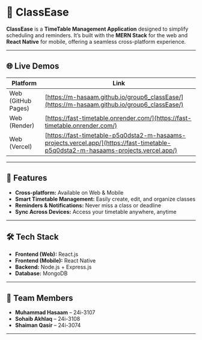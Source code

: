 # 📅 ClassEase  

**ClassEase** is a **TimeTable Management Application** designed to simplify scheduling and reminders. It’s built with the **MERN Stack** for the web and **React Native** for mobile, offering a seamless cross-platform experience.  

---

## 🌐 Live Demos  

| Platform | Link |
|----------|------|
| Web (GitHub Pages) | [https://m-hasaam.github.io/group6_classEase/](https://m-hasaam.github.io/group6_classEase/) |
| Web (Render) | [https://fast-timetable.onrender.com/](https://fast-timetable.onrender.com/) |
| Web (Vercel) | [https://fast-timetable-p5q0dsta2-m-hasaams-projects.vercel.app/](https://fast-timetable-p5q0dsta2-m-hasaams-projects.vercel.app/) |




---

## 🚀 Features  

- **Cross-platform:** Available on Web & Mobile  
- **Smart Timetable Management:** Easily create, edit, and organize classes  
- **Reminders & Notifications:** Never miss a class or deadline  
- **Sync Across Devices:** Access your timetable anywhere, anytime  

---

## 🛠️ Tech Stack  

- **Frontend (Web):** React.js  
- **Frontend (Mobile):** React Native  
- **Backend:** Node.js + Express.js  
- **Database:** MongoDB  

---

## 👥 Team Members  

- **Muhammad Hasaam** – 24i-3107  
- **Sohaib Akhlaq** – 24i-3108  
- **Shaiman Qasir** – 24i-3074  

---


